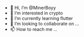 - 👋 Hi, I’m @MinerBoyy
- 👀 I’m interested in crypto
- 🌱 I’m currently learning flutter
- 💞️ I’m looking to collaborate on ...
- 📫 How to reach me ...

<!---
MinerBoyy/MinerBoyy is a ✨ special ✨ repository because its `README.md` (this file) appears on your GitHub profile.
You can click the Preview link to take a look at your changes.
--->
